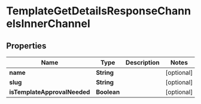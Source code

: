 

# TemplateGetDetailsResponseChannelsInnerChannel


## Properties

| Name | Type | Description | Notes |
|------------ | ------------- | ------------- | -------------|
|**name** | **String** |  |  [optional] |
|**slug** | **String** |  |  [optional] |
|**isTemplateApprovalNeeded** | **Boolean** |  |  [optional] |



